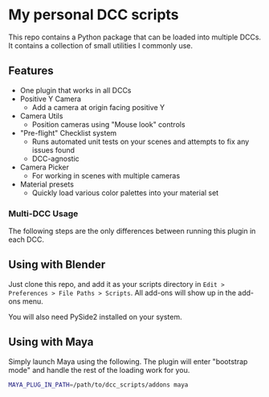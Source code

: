 # My personal DCC scripts

This repo contains a Python package that can be loaded into multiple DCCs. It contains a collection of small utilities I commonly use.

## Features

- One plugin that works in all DCCs
- Positive Y Camera
  - Add a camera at origin facing positive Y
- Camera Utils
  - Position cameras using "Mouse look" controls
- "Pre-flight" Checklist system
  - Runs automated unit tests on your scenes and attempts to fix any issues found
  - DCC-agnostic
- Camera Picker
  - For working in scenes with multiple cameras
- Material presets
  - Quickly load various color palettes into your material set

### Multi-DCC Usage

The following steps are the only differences between running this plugin in each DCC.

## Using with Blender

Just clone this repo, and add it as your scripts directory in `Edit > Preferences > File Paths > Scripts`. All add-ons will show up in the add-ons menu.

You will also need PySide2 installed on your system.

## Using with Maya

Simply launch Maya using the following. The plugin will enter "bootstrap mode" and handle the rest of the loading work for you.

```sh
MAYA_PLUG_IN_PATH=/path/to/dcc_scripts/addons maya
```
